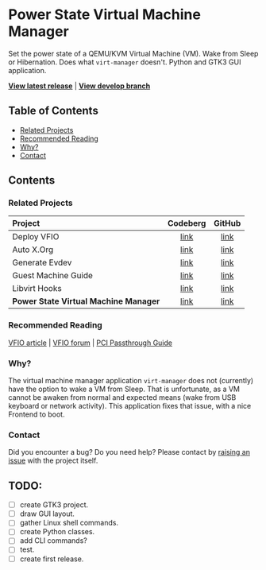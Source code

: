 # Power State Virtual Machine Manager
Set the power state of a QEMU/KVM Virtual Machine (VM). Wake from Sleep or
Hibernation. Does what `virt-manager` doesn't. Python and GTK3 GUI application.

**[View latest release]** | **[View develop branch]**

[View latest release]: ../releases/latest
[View develop branch]: ../tree/develop

## Table of Contents
- [Related Projects](#related-projects)
- [Recommended Reading](#recommended-reading)
- [Why?](#why)
- [Contact](#contact)

## Contents
### Related Projects
| Project                                 | Codeberg   | GitHub     |
| :---                                    | :---:      | :---:      |
| Deploy VFIO                             | [link][1]  | [link][2]  |
| Auto X.Org                              | [link][3]  | [link][4]  |
| Generate Evdev                          | [link][5]  | [link][6]  |
| Guest Machine Guide                     | [link][7]  | [link][8]  |
| Libvirt Hooks                           | [link][9]  | [link][10] |
| **Power State Virtual Machine Manager** | [link][11] | [link][12] |

[1]: https://codeberg.org/portellam/deploy-VFIO
[2]: https://github.com/portellam/deploy-VFIO
[3]: https://codeberg.org/portellam/auto-xorg
[4]: https://github.com/portellam/auto-xorg
[5]: https://codeberg.org/portellam/generate-evdev
[6]: https://github.com/portellam/generate-evdev
[7]: https://codeberg.org/portellam/guest-machine-guide
[8]: https://github.com/portellam/guest-machine-guide
[9]: https://codeberg.org/portellam/libvirt-hooks
[10]: https://github.com/portellam/libvirt-hooks
[11]: https://codeberg.org/portellam/powerstate-virtmanager
[12]: https://github.com/portellam/powerstate-virtmanager

### Recommended Reading
[VFIO article] | [VFIO forum] | [PCI Passthrough Guide]

[VFIO Article]: https://www.kernel.org/doc/html/latest/driver-api/vfio.html
[VFIO Forum]: https://old.reddit.com/r/VFIO
[PCI Passthrough Guide]: https://wiki.archlinux.org/title/PCI_passthrough_via_OVMF

### Why?
The virtual machine manager application `virt-manager` does not (currently) have
the option to wake a VM from Sleep.
That is unfortunate, as a VM cannot be awaken from normal and expected means
(wake from USB keyboard or network activity).
This application fixes that issue, with a nice Frontend to boot.

### Contact
Did you encounter a bug? Do you need help? Please contact by [raising an issue]
with the project itself.

[raising an issue]: /../issues

## TODO:
- [ ] create GTK3 project.
- [ ] draw GUI layout.
- [ ] gather Linux shell commands.
- [ ] create Python classes.
- [ ] add CLI commands?
- [ ] test.
- [ ] create first release.